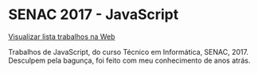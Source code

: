 # SENAC 2017 - JavaScript
[Visualizar lista trabalhos na Web](https://leandro-rmc.github.io/)

Trabalhos de JavaScript, do curso Técnico em Informática, SENAC, 2017.
Desculpem pela bagunça, foi feito com meu conhecimento de anos atrás.
